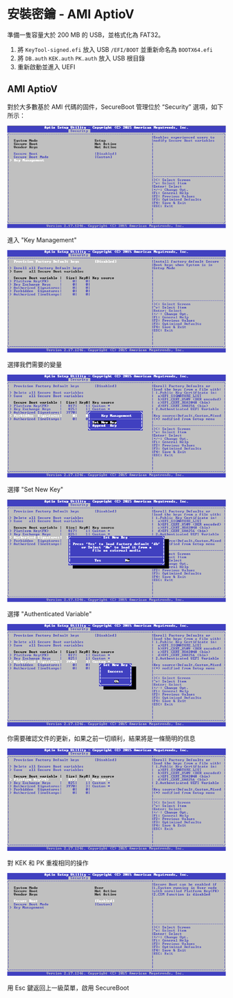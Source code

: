 # 安裝密鑰 - AMI AptioV

準備一隻容量大於 200 MB 的 USB，並格式化為 FAT32。

1. 將 `KeyTool-signed.efi` 放入 USB `/EFI/BOOT` 並重新命名為 `BOOTX64.efi`
2. 將 `DB.auth` `KEK.auth` `PK.auth` 放入 USB 根目錄
3. 重新啟動並進入 UEFI

## **AMI AptioV**

對於大多數基於 AMI 代碼的固件，SecureBoot 管理位於 “Security” 選項，如下所示：

![](../.gitbook/assets/a7f6482675fc4c5da37337beca5f47d0.png)

進入 "Key Management"

![](../.gitbook/assets/b5c0f74cb4d74ba294c8b980c3c726ff.png)

選擇我們需要的變量

![](../.gitbook/assets/f070999c4b004270b0d5226b2a8aadfa.png)

選擇 "Set New Key"

![](../.gitbook/assets/e29d7e68322c48ffbe0960bc6b89b1d6.png)

選擇 "Authenticated Variable"

![](../.gitbook/assets/2e361195f6d64124bffa80921df71c20.png)

你需要確認文件的更新，如果之前一切順利，結果將是一條簡明的信息

![](../.gitbook/assets/1cbb003f826d44928f83ee5365881da6.png)

對 KEK 和 PK 重複相同的操作

![](../.gitbook/assets/273d345026784de290d92ec2b6684d33.png)

用 Esc 鍵返回上一級菜單，啟用 SecureBoot

